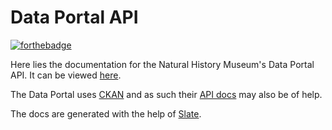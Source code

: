 # Data Portal API

[![forthebadge](https://forthebadge.com/images/badges/built-with-science.svg)](https://forthebadge.com)

Here lies the documentation for the Natural History Museum's Data Portal API. It can be viewed [here](https://naturalhistorymuseum.github.io/dataportal-api-docs).

The Data Portal uses [CKAN](https://github.com/ckan/ckan) and as such their [API docs](http://docs.ckan.org/en/latest/api/index.html) may also be of help.

The docs are generated with the help of [Slate](https://github.com/lord/slate).
